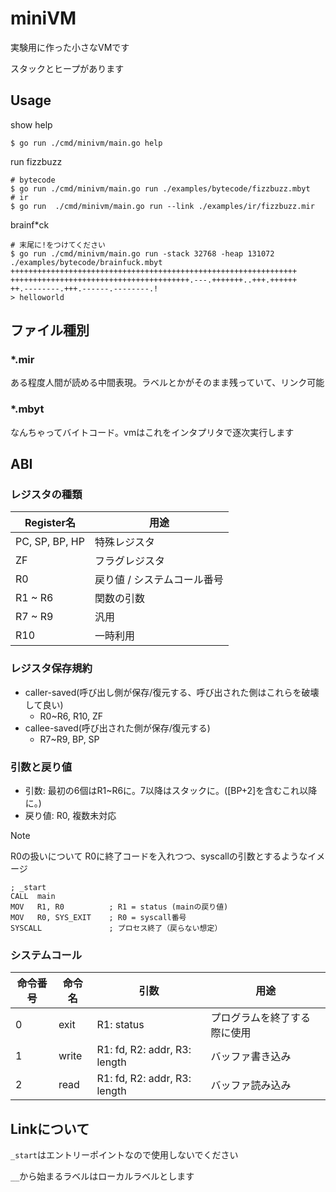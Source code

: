 # miniVM

実験用に作った小さなVMです

スタックとヒープがあります

## Usage
show help
```shell
$ go run ./cmd/minivm/main.go help
```

run fizzbuzz
```shell
# bytecode
$ go run ./cmd/minivm/main.go run ./examples/bytecode/fizzbuzz.mbyt
# ir
$ go run  ./cmd/minivm/main.go run --link ./examples/ir/fizzbuzz.mir
```

brainf*ck
```shell
# 末尾に!をつけてください
$ go run ./cmd/minivm/main.go run -stack 32768 -heap 131072 ./examples/bytecode/brainfuck.mbyt
++++++++++++++++++++++++++++++++++++++++++++++++++++++++++++++++
++++++++++++++++++++++++++++++++++++++++.---.+++++++..+++.++++++
++.--------.+++.------.--------.!
> helloworld
```

## ファイル種別

### *.mir
ある程度人間が読める中間表現。ラベルとかがそのまま残っていて、リンク可能

### *.mbyt
なんちゃってバイトコード。vmはこれをインタプリタで逐次実行します

## ABI
### レジスタの種類
| Register名      | 用途              |
|----------------|-----------------|
| PC, SP, BP, HP | 特殊レジスタ          |
| ZF             | フラグレジスタ         |
| R0             | 戻り値 / システムコール番号 |
| R1 ~ R6        | 関数の引数           |
| R7 ~ R9        | 汎用              |
| R10            | 一時利用            |

### レジスタ保存規約
- caller-saved(呼び出し側が保存/復元する、呼び出された側はこれらを破壊して良い)
  - R0~R6, R10, ZF
- callee-saved(呼び出された側が保存/復元する)
  - R7~R9, BP, SP

### 引数と戻り値
- 引数: 最初の6個はR1~R6に。7以降はスタックに。([BP+2]を含むこれ以降に。)
- 戻り値: R0, 複数未対応

> [!NOTE]
> R0の扱いについて
> R0に終了コードを入れつつ、syscallの引数とするようなイメージ
> ```
> ; _start
> CALL  main
> MOV   R1, R0          ; R1 = status (mainの戻り値)
> MOV   R0, SYS_EXIT    ; R0 = syscall番号
> SYSCALL               ; プロセス終了（戻らない想定）
> ```

### システムコール
| 命令番号 | 命令名   | 引数                           | 用途             |
|------|-------|------------------------------|----------------|
| 0    | exit  | R1: status                   | プログラムを終了する際に使用 |
| 1    | write | R1: fd, R2: addr, R3: length | バッファ書き込み       |
| 2    | read  | R1: fd, R2: addr, R3: length | バッファ読み込み       |

## Linkについて

`_start`はエントリーポイントなので使用しないでください

`__`から始まるラベルはローカルラベルとします